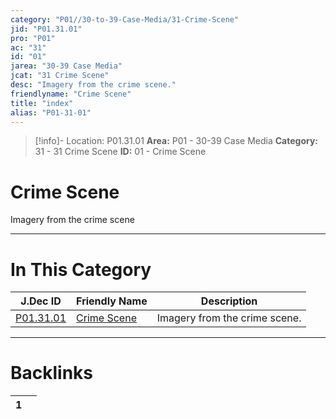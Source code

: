 ```yaml
---
category: "P01//30-to-39-Case-Media/31-Crime-Scene"
jid: "P01.31.01"
pro: "P01"
ac: "31"
id: "01"
jarea: "30-39 Case Media"
jcat: "31 Crime Scene"
desc: "Imagery from the crime scene."
friendlyname: "Crime Scene"
title: "index"
alias: "P01-31-01"
---
```

>[!info]- Location: P01.31.01
>**Area:** P01 - 30-39 Case Media
>**Category:** 31 - 31 Crime Scene
>**ID:** 01 - Crime Scene

# Crime Scene

Imagery from the crime scene
 


---
# In This Category

| J.Dec ID                                                                      | Friendly Name                                                                   | Description                   |
| ----------------------------------------------------------------------------- | ------------------------------------------------------------------------------- | ----------------------------- |
| [P01.31.01](index.md) | [Crime Scene](index.md) | Imagery from the crime scene. |


---
# Backlinks
<div><table class="dataview table-view-table"><thead class="table-view-thead"><tr class="table-view-tr-header"><th class="table-view-th"><span></span><span class="dataview small-text">1</span></th><th class="table-view-th"><span></span></th></tr></thead><tbody class="table-view-tbody"></tbody></table></div>